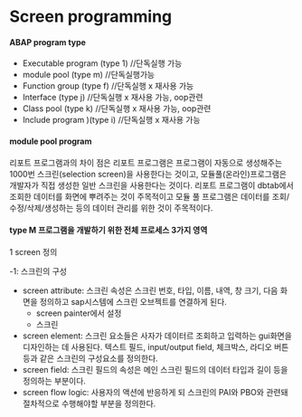 # Screen programming

#### ABAP program type

* Executable program \(type 1\) //단독실행 가능
* module pool \(type m\) //단독실행가능 
* Function group \(type f\) //단독실행 x 재사용 가능
* Interface \(type j\) //단독실행 x 재사용 가능, oop관련
* Class pool \(type k\) //단독실행 x 재사용 가능, oop관련
* Include program \)\(type i\) //단독실행 x 재사용 가능

#### module pool program 

리포트 프로그램과의 차이 점은 리포트 프로그램은 프로그램이 자동으로 생성해주는 1000번 스크린\(selection screen\)을 사용한다는 것이고, 모듈풀\(온라인\)프로그램은 개발자가 직접 생성한 일반 스크린을 사용한다는 것이다. 리포트 프로그램이 dbtab에서 조회한 데이터를 화면에 뿌려주는 것이 주목적이고 모듈 풀 프로그램은 데이터를 조회/수정/삭제/생성하는 등의 데이터 관리를 위한 것이 주목적이다.

#### type M 프로그램을 개발하기 위한 전체 프로세스 3가지 영역

1  screen 정의

-1: 스크린의 구성

* screen attribute: 스크린 속성은 스크린 번호, 타입, 이름, 내역, 창 크기, 다음 화면을 정의하고 sap시스템에 스크린 오브젝트를 연결하게 된다.
  * screen painter에서 설정
  * 스크린 
* screen element: 스크린 요소들은 사자가 데이터르 조회하고 입력하는 gui화면을 디자인하는 데 사용된다. 텍스트 필드, input/output field, 체크박스, 라디오 버튼 등과 같은 스크린의 구성요소를 정의한다.
* screen field: 스크린 필드의 속성은 메인 스크린 필드의 데이터 타입과 길이 등을 정의하는 부분이다.
* screen flow logic: 사용자의 액션에 반응하게 되 스크린의 PAI와 PBO와 관련돼 절차적으로 수행해야할 부분을 정의한다.



